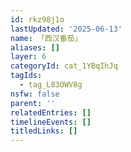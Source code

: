 ```yaml
---
id: rkz98j1o
lastUpdated: '2025-06-13'
name: 「西汉番茄」
aliases: []
layer: 6
categoryId: cat_1YBqIhJq
tagIds:
  - tag_L83OWV8g
nsfw: false
parent: ''
relatedEntries: []
timelineEvents: []
titledLinks: []
---
```


